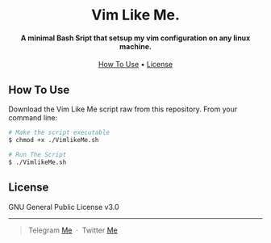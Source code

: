 
<h1 align="center">
  <br>
  Vim Like Me.
  <br>
</h1>

<h4 align="center">A minimal Bash Sript that setsup my vim configuration on any linux machine.</h4>


<p align="center">
  <a href="#how-to-use">How To Use</a> •
  <a href="#license">License</a>
</p>


## How To Use

Download the Vim Like Me script raw from this repository.
From your command line:

```bash
# Make the script executable
$ chmod +x ./VimlikeMe.sh

# Run The Script
$ ./VimlikeMe.sh
```



## License

GNU General Public License v3.0

---

> Telegram [Me](https://t.me/chill_vibez) &nbsp;&middot;&nbsp;
> Twitter [Me](https://twitter.com/DawitSharon_)


